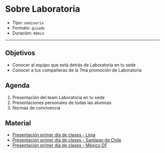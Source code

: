 # Sobre Laboratoria

- Tipo: `seminario`
- Formato: `guiado`
- Duración: `40min`

***

## Objetivos

- Conocer al equipo que está detrás de Laboratoria en tu sede
- Conocer a tus compañeras de la 7ma promoción de Laboratoria

## Agenda

1. Presentación del team Laboratoria en tu sede
2. Presentaciones personales de todas las alumnas
3. Normas de convivencia

## Material
* [Presentación primer día de clases - Lima](https://docs.google.com/presentation/d/1ap1wnPhHYHzyHIq2R64NyOGVzSwhVKxGBiHTCI7sU8E/edit#slide=id.g25358e699e_0_0)
* [Presentación primer día de clases - Santiago de Chile](https://docs.google.com/presentation/d/1T9M6C37B4qHBhmwpOYa2XzvXY7aGlPnHDuYU2yx1HVA/edit#slide=id.g2691fab262_0_75)
* [Presentación primer día de clases - México DF](https://docs.google.com/presentation/d/1765Gjxz9PGziALsqRsXMT949y0fi2zf3bn48b9qR0-Q/edit#slide=id.g2620c69699_0_178)
